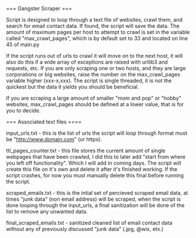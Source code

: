 === Gangster Scraper ===

Script is designed to loop through a text file of websites, crawl them, and search for email contact data. If found, the script will save the data. The amount of maximum pages per host to attempt to crawl is set in the variable called "max_crawl_pages", which is by default set to 33 and located on line 45 of main.py

If the script runs out of urls to crawl it will move on to the next host, it will also do this if a wide array of exceptions are raised with urllib3 and requests, etc. If you are only scraping one or two hosts, and they are large corporations or big websites, raise the number on the max_crawl_pages variable higher (xxx-x,xxx). The script is single threaded, it is not the quickest but the data it yields you should be beneficial.

If you are scraping a large amount of smaller "mom and pop" or "hobby" websites, max_crawl_pages should be defined at a lower value, that is for you to decide.

=== Associated text files ====

input_urls.txt - this is the list of urls the script will loop through format must be "http://www.domain.com" (or https).

ttl_pages_counter.txt - this file stores the current amount of single webpages that have been crawled, I did this to later add "start from where you left off functionality". Which I will add in coming days. The script will create this file on it's own and delete it after it's finished working. If the script crashes, for now you must manually delete this final before running the script.

scraped_emails.txt - this is the intial set of percieved scraped email data, at times "junk data" (non email address) will be scraped, when the script is done looping through the input_urls, a final sanitization will be done of the list to remove any unwanted data.

final_scraped_emails.txt - sanitized cleaned list of email contact data without any of previously discussed "junk data" (.jpg, @wix, etx.)

